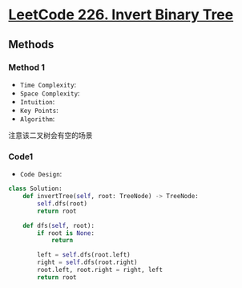 # [LeetCode 226. Invert Binary Tree](https://leetcode-cn.com/problems/invert-binary-tree/)

## Methods

### Method 1

* `Time Complexity`:
* `Space Complexity`:
* `Intuition`:
* `Key Points`:
* `Algorithm`:

注意该二叉树会有空的场景

### Code1

* `Code Design`:

```python
class Solution:
    def invertTree(self, root: TreeNode) -> TreeNode:
        self.dfs(root)
        return root

    def dfs(self, root):
        if root is None:
            return

        left = self.dfs(root.left)
        right = self.dfs(root.right)
        root.left, root.right = right, left
        return root
```